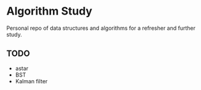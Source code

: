 # Algorithm Study

Personal repo of data structures and algorithms for a refresher and further study.


## TODO

+ astar
+ BST
+ Kalman filter
